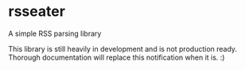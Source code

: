 rsseater
========

A simple RSS parsing library


This library is still heavily in development and is not production ready. Thorough documentation will replace this notification when it is. :)
